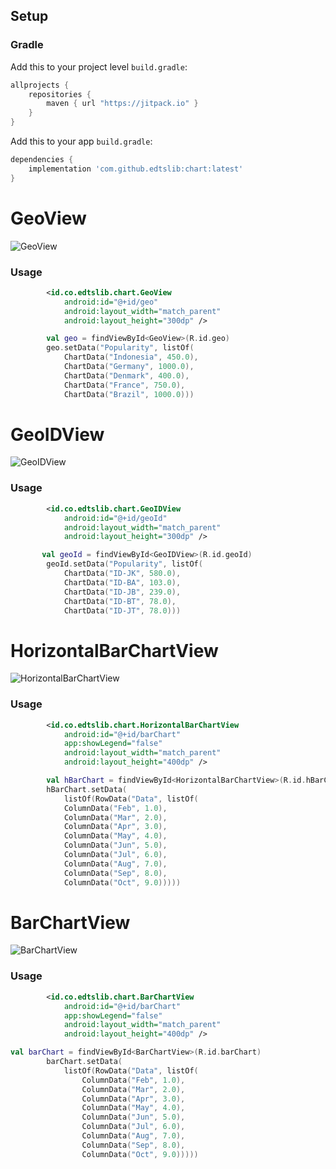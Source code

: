 ## Setup
### Gradle

Add this to your project level `build.gradle`:
```groovy
allprojects {
    repositories {
        maven { url "https://jitpack.io" }
    }
}
```
Add this to your app `build.gradle`:
```groovy
dependencies {
    implementation 'com.github.edtslib:chart:latest'
}
```
# GeoView

![GeoView](https://i.ibb.co/nmR4DSd/geo.jpg)

### Usage
```xml
        <id.co.edtslib.chart.GeoView
            android:id="@+id/geo"
            android:layout_width="match_parent"
            android:layout_height="300dp" />
```

```kotlin
        val geo = findViewById<GeoView>(R.id.geo)
        geo.setData("Popularity", listOf(
            ChartData("Indonesia", 450.0),
            ChartData("Germany", 1000.0),
            ChartData("Denmark", 400.0),
            ChartData("France", 750.0),
            ChartData("Brazil", 1000.0)))
```

# GeoIDView

![GeoIDView](https://i.ibb.co/Lv7JN7j/geoid.jpg)

### Usage

```xml
        <id.co.edtslib.chart.GeoIDView
            android:id="@+id/geoId"
            android:layout_width="match_parent"
            android:layout_height="300dp" />
```

```kotlin
       val geoId = findViewById<GeoIDView>(R.id.geoId)
        geoId.setData("Popularity", listOf(
            ChartData("ID-JK", 580.0),
            ChartData("ID-BA", 103.0),
            ChartData("ID-JB", 239.0),
            ChartData("ID-BT", 78.0),
            ChartData("ID-JT", 78.0)))
```

# HorizontalBarChartView

![HorizontalBarChartView](https://i.ibb.co/sCMdb0P/Screen-Shot-2022-05-19-at-13-44-13.png)

### Usage

```xml
        <id.co.edtslib.chart.HorizontalBarChartView
            android:id="@+id/barChart"
            app:showLegend="false"
            android:layout_width="match_parent"
            android:layout_height="400dp" />
```

```kotlin
        val hBarChart = findViewById<HorizontalBarChartView>(R.id.hBarChart)
        hBarChart.setData(
            listOf(RowData("Data", listOf(
            ColumnData("Feb", 1.0),
            ColumnData("Mar", 2.0),
            ColumnData("Apr", 3.0),
            ColumnData("May", 4.0),
            ColumnData("Jun", 5.0),
            ColumnData("Jul", 6.0),
            ColumnData("Aug", 7.0),
            ColumnData("Sep", 8.0),
            ColumnData("Oct", 9.0)))))
```
# BarChartView

![BarChartView](https://i.ibb.co/k1mcx1M/Screen-Shot-2022-05-19-at-13-54-55.png)

### Usage

```xml
        <id.co.edtslib.chart.BarChartView
            android:id="@+id/barChart"
            app:showLegend="false"
            android:layout_width="match_parent"
            android:layout_height="400dp" />
```

```kotlin
val barChart = findViewById<BarChartView>(R.id.barChart)
        barChart.setData(
            listOf(RowData("Data", listOf(
                ColumnData("Feb", 1.0),
                ColumnData("Mar", 2.0),
                ColumnData("Apr", 3.0),
                ColumnData("May", 4.0),
                ColumnData("Jun", 5.0),
                ColumnData("Jul", 6.0),
                ColumnData("Aug", 7.0),
                ColumnData("Sep", 8.0),
                ColumnData("Oct", 9.0)))))
```
